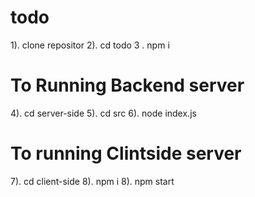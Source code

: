 # todo
1). clone repositor
2). cd todo
3 . npm i

# To Running Backend server
4). cd server-side
5). cd src
6). node index.js

# To running Clintside server
7). cd client-side
8). npm i
8). npm start
